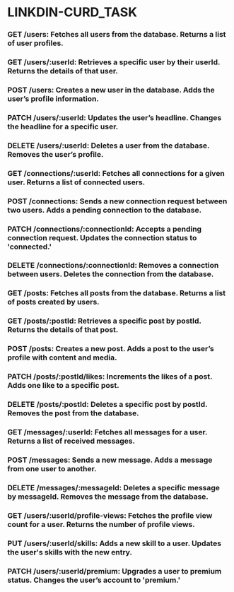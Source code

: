 # LINKDIN-CURD_TASK
### GET /users: Fetches all users from the database. Returns a list of user profiles.
### GET /users/:userId: Retrieves a specific user by their userId. Returns the details of that user.
### POST /users: Creates a new user in the database. Adds the user’s profile information.
### PATCH /users/:userId: Updates the user’s headline. Changes the headline for a specific user.
### DELETE /users/:userId: Deletes a user from the database. Removes the user’s profile.
### GET /connections/:userId: Fetches all connections for a given user. Returns a list of connected users.
### POST /connections: Sends a new connection request between two users. Adds a pending connection to the database.
### PATCH /connections/:connectionId: Accepts a pending connection request. Updates the connection status to 'connected.'
### DELETE /connections/:connectionId: Removes a connection between users. Deletes the connection from the database.
### GET /posts: Fetches all posts from the database. Returns a list of posts created by users.
### GET /posts/:postId: Retrieves a specific post by postId. Returns the details of that post.
### POST /posts: Creates a new post. Adds a post to the user’s profile with content and media.
### PATCH /posts/:postId/likes: Increments the likes of a post. Adds one like to a specific post.
### DELETE /posts/:postId: Deletes a specific post by postId. Removes the post from the database.
### GET /messages/:userId: Fetches all messages for a user. Returns a list of received messages.
### POST /messages: Sends a new message. Adds a message from one user to another.
### DELETE /messages/:messageId: Deletes a specific message by messageId. Removes the message from the database.
### GET /users/:userId/profile-views: Fetches the profile view count for a user. Returns the number of profile views.
### PUT /users/:userId/skills: Adds a new skill to a user. Updates the user's skills with the new entry.
### PATCH /users/:userId/premium: Upgrades a user to premium status. Changes the user’s account to 'premium.'
